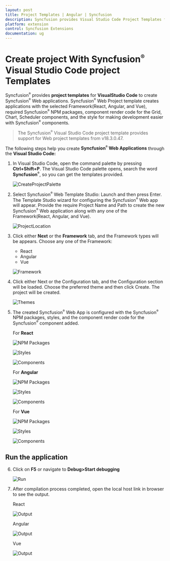 ```yaml
---
layout: post
title: Project Templates | Angular | Syncfusion
description: Syncfusion provides Visual Studio Code Project Templates for Angular platform to create the Syncfusion Angular Application using Syncfusion components
platform: extension
control: Syncfusion Extensions
documentation: ug
---
```


# Create project With Syncfusion<sup style="font-size:70%">&reg;</sup> Visual Studio Code project Templates

Syncfusion<sup style="font-size:70%">&reg;</sup> provides **project templates** for **VisualStudio Code** to create Syncfusion<sup style="font-size:70%">&reg;</sup> Web applications. Syncfusion<sup style="font-size:70%">&reg;</sup> Web Project template creates applications with the selected Framework(React, Angular, and Vue), required Syncfusion<sup style="font-size:70%">&reg;</sup> NPM packages, component render code for the Grid, Chart, Scheduler components, and the style for making development easier with Syncfusion<sup style="font-size:70%">&reg;</sup> components.

   > The Syncfusion<sup style="font-size:70%">&reg;</sup> Visual Studio Code project template provides support for Web project templates from v18.3.0.47.

The following steps help you create **Syncfusion<sup style="font-size:70%">&reg;</sup> Web Applications** through the **Visual Studio Code:**

1. In Visual Studio Code, open the command palette by pressing **Ctrl+Shift+P**. The Visual Studio Code palette opens, search the word **Syncfusion<sup style="font-size:70%">&reg;</sup>**, so you can get the templates provided.

    ![CreateProjectPalette](images/CreateProjectPalette.png)

2. Select Syncfusion<sup style="font-size:70%">&reg;</sup> Web Template Studio: Launch and then press Enter. The Template Studio wizard for configuring the Syncfusion<sup style="font-size:70%">&reg;</sup> Web app will appear. Provide the require Project Name and Path to create the new Syncfusion<sup style="font-size:70%">&reg;</sup> Web application along with any one of the Framework(React, Angular, and Vue).

    ![ProjectLocation](images/ProjectLocationName.png)

3. Click either **Next** or the **Framework** tab, and the Framework types will be appears. Choose any one of the Framework:
   * React
   * Angular
   * Vue

    ![Framework](images/frameworktype.png)

4. Click either Next or the Configuration tab, and the Configuration section will be loaded. Choose the preferred theme and then click Create. The project will be created.

    ![Themes](images/Themes.png)

5. The created Syncfusion<sup style="font-size:70%">&reg;</sup> Web App is configured with the Syncfusion<sup style="font-size:70%">&reg;</sup> NPM packages, styles, and the component render code for the Syncfusion<sup style="font-size:70%">&reg;</sup> component added.

    For **React**

    ![NPM Packages](images/react-npm-install.png)

    ![Styles](images/react-styles.png)

    ![Components](images/react-components.png)

    For **Angular**


    ![NPM Packages](images/npm-install.png)

    ![Styles](images/styles.png)

    ![Components](images/components.png)

    For **Vue**

    ![NPM Packages](images/vue-npm-install.png)

    ![Styles](images/vue-styles.png)

    ![Components](images/vue-components.png)



## Run the application

6. Click on **F5** or navigate to **Debug>Start debugging**

    ![Run](images/run.png)

7. After compilation process completed, open the local host link in browser to see the output.
    
    React

    ![Output](images/react-compilation.png)

    Angular

    ![Output](images/output.png)

    Vue

    ![Output](images/vue-compilation.png)

